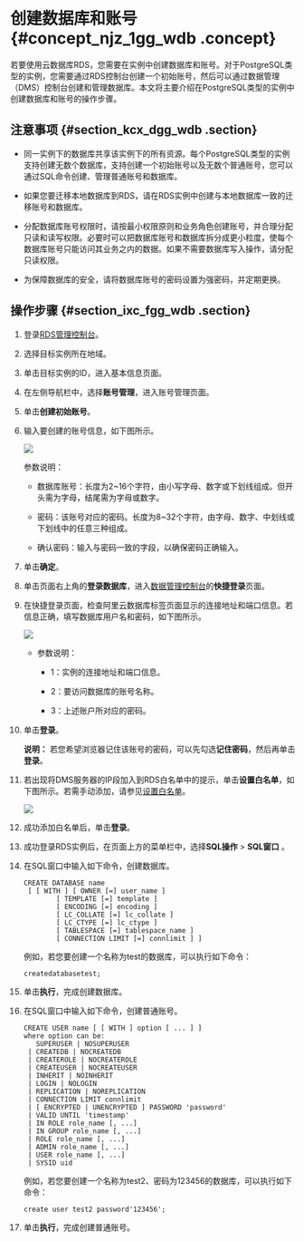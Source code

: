 # 创建数据库和账号 {#concept_njz_1gg_wdb .concept}

若要使用云数据库RDS，您需要在实例中创建数据库和账号。对于PostgreSQL类型的实例，您需要通过RDS控制台创建一个初始账号，然后可以通过数据管理（DMS）控制台创建和管理数据库。本文将主要介绍在PostgreSQL类型的实例中创建数据库和账号的操作步骤。

## 注意事项 {#section_kcx_dgg_wdb .section}

-   同一实例下的数据库共享该实例下的所有资源。每个PostgreSQL类型的实例支持创建无数个数据库，支持创建一个初始账号以及无数个普通账号，您可以通过SQL命令创建、管理普通账号和数据库。

-   如果您要迁移本地数据库到RDS，请在RDS实例中创建与本地数据库一致的迁移账号和数据库。

-   分配数据库账号权限时，请按最小权限原则和业务角色创建账号，并合理分配只读和读写权限。必要时可以把数据库账号和数据库拆分成更小粒度，使每个数据库账号只能访问其业务之内的数据。如果不需要数据库写入操作，请分配只读权限。

-   为保障数据库的安全，请将数据库账号的密码设置为强密码，并定期更换。


## 操作步骤 {#section_ixc_fgg_wdb .section}

1.  登录[RDS管理控制台](https://rds.console.aliyun.com/)。
2.  选择目标实例所在地域。
3.  单击目标实例的ID，进入基本信息页面。
4.  在左侧导航栏中，选择**账号管理**，进入账号管理页面。
5.  单击**创建初始账号**。
6.  输入要创建的账号信息，如下图所示。

    ![](http://static-aliyun-doc.oss-cn-hangzhou.aliyuncs.com/assets/img/7850/2960_zh-CN.png)

    参数说明：

    -   数据库账号：长度为2~16个字符，由小写字母、数字或下划线组成。但开头需为字母，结尾需为字母或数字。

    -   密码：该账号对应的密码。长度为8~32个字符，由字母、数字、中划线或下划线中的任意三种组成。

    -   确认密码：输入与密码一致的字段，以确保密码正确输入。

7.  单击**确定**。
8.  单击页面右上角的**登录数据库**，进入[数据管理控制台](https://dms.console.aliyun.com/?token=549cf345-ac05-455c-b3f9-75eadae023fe#/dms/login)的**快捷登录**页面。
9.  在快捷登录页面，检查阿里云数据库标签页面显示的连接地址和端口信息。若信息正确，填写数据库用户名和密码，如下图所示。

    ![](http://static-aliyun-doc.oss-cn-hangzhou.aliyuncs.com/assets/img/7850/2961_zh-CN.png)

    -   参数说明：

        -   1：实例的连接地址和端口信息。

        -   2：要访问数据库的账号名称。

        -   3：上述账户所对应的密码。

10. 单击**登录**。

    **说明：** 若您希望浏览器记住该账号的密码，可以先勾选**记住密码**，然后再单击**登录**。

11. 若出现将DMS服务器的IP段加入到RDS白名单中的提示，单击**设置白名单**，如下图所示。若需手动添加，请参见[设置白名单](../cn.zh-CN/用户指南/安全管理/设置白名单.md#)。

    ![](http://static-aliyun-doc.oss-cn-hangzhou.aliyuncs.com/assets/img/7850/2962_zh-CN.png)

12. 成功添加白名单后，单击**登录**。
13. 成功登录RDS实例后，在页面上方的菜单栏中，选择**SQL操作** \> **SQL窗口** 。
14. 在SQL窗口中输入如下命令，创建数据库。

    ```
    CREATE DATABASE name
     [ [ WITH ] [ OWNER [=] user_name ]
            [ TEMPLATE [=] template ]
            [ ENCODING [=] encoding ]
            [ LC_COLLATE [=] lc_collate ]
            [ LC_CTYPE [=] lc_ctype ]
            [ TABLESPACE [=] tablespace_name ]
            [ CONNECTION LIMIT [=] connlimit ] ]
    ```

    例如，若您要创建一个名称为test的数据库，可以执行如下命令：

    ```
    createdatabasetest;
    ```

15. 单击**执行**，完成创建数据库。
16. 在SQL窗口中输入如下命令，创建普通账号。

    ```
    CREATE USER name [ [ WITH ] option [ ... ] ]
    where option can be:
       SUPERUSER | NOSUPERUSER
     | CREATEDB | NOCREATEDB
     | CREATEROLE | NOCREATEROLE
     | CREATEUSER | NOCREATEUSER
     | INHERIT | NOINHERIT
     | LOGIN | NOLOGIN
     | REPLICATION | NOREPLICATION
     | CONNECTION LIMIT connlimit
     | [ ENCRYPTED | UNENCRYPTED ] PASSWORD 'password'
     | VALID UNTIL 'timestamp'
     | IN ROLE role_name [, ...]
     | IN GROUP role_name [, ...]
     | ROLE role_name [, ...]
     | ADMIN role_name [, ...]
     | USER role_name [, ...]
     | SYSID uid
    ```

    例如，若您要创建一个名称为test2、密码为123456的数据库，可以执行如下命令：

    ```
    create user test2 password'123456';
    ```

17. 单击**执行**，完成创建普通账号。

